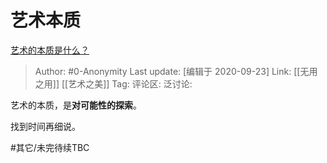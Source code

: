 # 艺术本质
[艺术的本质是什么？](https://www.zhihu.com/question/19581528/answer/1487922262)

> Author: #0-Anonymity
> Last update: [编辑于 2020-09-23]
> Link: [[无用之用]] [[艺术之美]]
> Tag:
> 评论区:
> 泛讨论:

艺术的本质，是**对可能性的探索**。

找到时间再细说。

#其它/未完待续TBC
